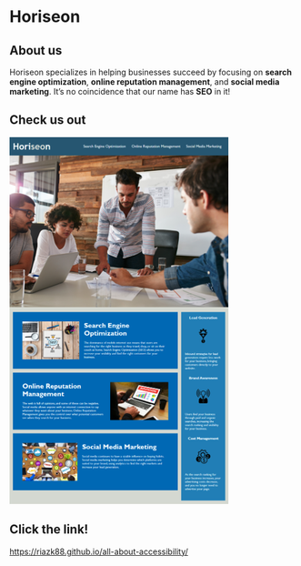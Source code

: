 # Horiseon

## About us

Horiseon specializes in helping businesses succeed by focusing on **search engine optimization**, **online reputation management**, and **social media marketing**. It’s no coincidence that our name has **SEO** in it!

## Check us out

![](assets/images/Horiseon.png)

## Click the link!

https://riazk88.github.io/all-about-accessibility/
